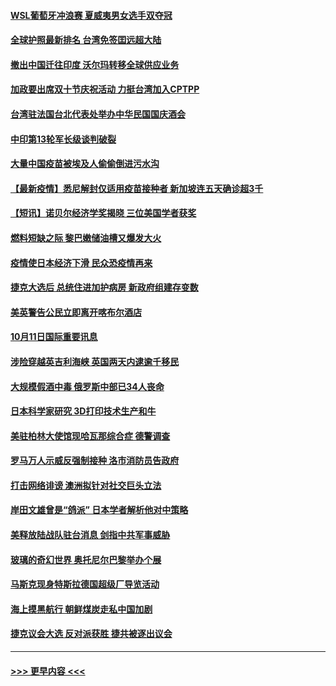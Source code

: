 #### [WSL葡萄牙冲浪赛 夏威夷男女选手双夺冠](../pages/prog202/a103240272.md?t=10120550) 
#### [全球护照最新排名 台湾免签囯远超大陆](../pages/prog202/a103240261.md?t=10120550) 
#### [撤出中国迁往印度 沃尔玛转移全球供应业务](../pages/prog202/a103240225.md?t=10120550) 
#### [加政要出席双十节庆祝活动 力挺台湾加入CPTPP](../pages/prog202/a103240207.md?t=10120550) 
#### [台湾驻法国台北代表处举办中华民国国庆酒会](../pages/prog202/a103240212.md?t=10120550) 
#### [中印第13轮军长级谈判破裂](../pages/prog202/a103240201.md?t=10120550) 
#### [大量中国疫苗被埃及人偷偷倒进污水沟](../pages/prog202/a103240092.md?t=10120550) 
#### [【最新疫情】悉尼解封仅适用疫苗接种者 新加坡连五天确诊超3千](../pages/prog202/a103240042.md?t=10120550) 
#### [【短讯】诺贝尔经济学奖揭晓  三位美国学者获奖](../pages/prog202/a103240025.md?t=10120550) 
#### [燃料短缺之际 黎巴嫩储油槽又爆发大火](../pages/prog202/a103239987.md?t=10120550) 
#### [疫情使日本经济下滑 民众恐疫情再来](../pages/prog202/a103239948.md?t=10120550) 
#### [捷克大选后 总统住进加护病房 新政府组建存变数](../pages/prog202/a103239928.md?t=10120550) 
#### [美英警告公民立即离开喀布尔酒店](../pages/prog202/a103239870.md?t=10120550) 
#### [10月11日国际重要讯息](../pages/prog202/a103239814.md?t=10120550) 
#### [涉险穿越英吉利海峡 英国两天内逮逾千移民](../pages/prog202/a103239731.md?t=10120550) 
#### [大规模假酒中毒 俄罗斯中部已34人丧命](../pages/prog202/a103239706.md?t=10120550) 
#### [日本科学家研究 3D打印技术生产和牛](../pages/prog202/a103239434.md?t=10120550) 
#### [美驻柏林大使馆现哈瓦那综合症 德警调查](../pages/prog202/a103239464.md?t=10120550) 
#### [罗马万人示威反强制接种 洛市消防员告政府](../pages/prog202/a103239494.md?t=10120550) 
#### [打击网络诽谤 澳洲拟针对社交巨头立法](../pages/prog202/a103239472.md?t=10120550) 
#### [岸田文雄曾是“鸽派” 日本学者解析他对中策略](../pages/prog202/a103239451.md?t=10120550) 
#### [美释放陆战队驻台消息 剑指中共军事威胁](../pages/prog202/a103239294.md?t=10120550) 
#### [玻璃的奇幻世界 奥托尼尔巴黎举办个展](../pages/prog202/a103239287.md?t=10120550) 
#### [马斯克现身特斯拉德国超级厂导览活动](../pages/prog202/a103239269.md?t=10120550) 
#### [海上摸黑航行 朝鲜煤炭走私中国加剧](../pages/prog202/a103239335.md?t=10120550) 
#### [捷克议会大选 反对派获胜 捷共被逐出议会](../pages/prog202/a103239311.md?t=10120550) 

----
#### [ >>> 更早内容 <<< ](../indexes/prog202-earlier.md)
